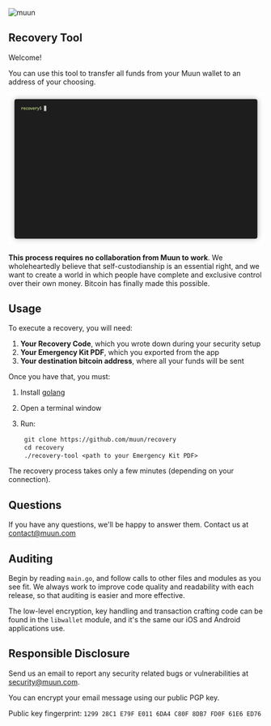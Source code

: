 ![muun](https://muun.com/images/github-banner-v2.png)

## Recovery Tool

Welcome!

You can use this tool to transfer all funds from your Muun wallet to an address of your choosing.

![](readme/demo.gif)

**This process requires no collaboration from Muun to work**. We wholeheartedly believe that self-custodianship
is an essential right, and we want to create a world in which people have complete and exclusive
control over their own money. Bitcoin has finally made this possible.

## Usage

To execute a recovery, you will need:

1. **Your Recovery Code**, which you wrote down during your security setup
2. **Your Emergency Kit PDF**, which you exported from the app
3. **Your destination bitcoin address**, where all your funds will be sent

Once you have that, you must:

1. Install [golang](https://golang.org/)
2. Open a terminal window
3. Run:

        git clone https://github.com/muun/recovery
        cd recovery
        ./recovery-tool <path to your Emergency Kit PDF>

The recovery process takes only a few minutes  (depending on your connection).

## Questions

If you have any questions, we'll be happy to answer them. Contact us at [contact@muun.com](mailto:contact@muun.com)

## Auditing

Begin by reading `main.go`, and follow calls to other files and modules as you see fit. We always work
to improve code quality and readability with each release, so that auditing is easier and more effective.

The low-level encryption, key handling and transaction crafting code can be found in the `libwallet`
module, and it's the same our iOS and Android applications use.


## Responsible Disclosure

Send us an email to report any security related bugs or vulnerabilities at [security@muun.com](mailto:security@muun.com).

You can encrypt your email message using our public PGP key.

Public key fingerprint: `1299 28C1 E79F E011 6DA4 C80F 8DB7 FD0F 61E6 ED76`